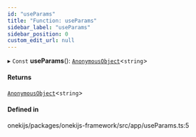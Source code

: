 ```yaml
---
id: "useParams"
title: "Function: useParams"
sidebar_label: "useParams"
sidebar_position: 0
custom_edit_url: null
---
```


▸ `Const` **useParams**(): [`AnonymousObject`](../interfaces/AnonymousObject.md)<`string`\>

#### Returns

[`AnonymousObject`](../interfaces/AnonymousObject.md)<`string`\>

#### Defined in

onekijs/packages/onekijs-framework/src/app/useParams.ts:5
